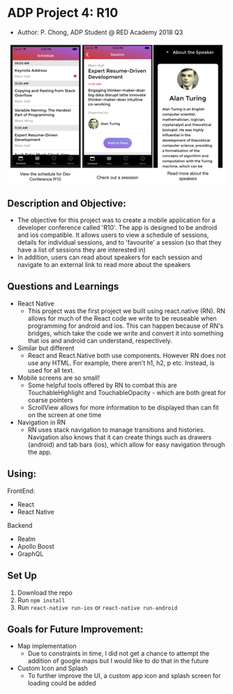 # ADP Project 4: R10

- Author: P. Chong, ADP Student @ RED Academy 2018 Q3

![R10 Screens](./Screens.png)

## Description and Objective:

- The objective for this project was to create a mobile application for a developer conference called 'R10'. The app is designed to be android and ios compatible. It allows users to view a schedule of sessions, details for individual sessions, and to 'favourite' a session (so that they have a list of sessions they are interested in)
- In addition, users can read about speakers for each session and navigate to an external link to read more about the speakers

## Questions and Learnings

- React Native
  - This project was the first project we built using react.native (RN). RN allows for much of the React code we write to be reuseable when programming for android and ios. This can happen because of RN's bridges, which take the code we write and convert it into something that ios and android can understand, respectively.
- Similar but different
  - React and React.Native both use components. However RN does not use any HTML. For example, there aren't h1, h2, p etc. Instead, <Text> is used for all text.
- Mobile screens are so small!
  - Some helpful tools offered by RN to combat this are TouchableHighlight and TouchableOpacity - which are both great for coarse pointers
  - ScrollView allows for more information to be displayed than can fit on the screen at one time
- Navigation in RN
  - RN uses stack navigation to manage transitions and histories. Navigation also knows that it can create things such as drawers (android) and tab bars (ios), which allow for easy navigation through the app.

## Using:

FrontEnd:

- React
- React Native

Backend

- Realm
- Apollo Boost
- GraphQL

## Set Up

1. Download the repo
1. Run
   `npm install`
1. Run `react-native run-ios` or `react-native run-android`

## Goals for Future Improvement:

- Map implementation
  - Due to constraints in time, I did not get a chance to attempt the addition of google maps but I would like to do that in the future
- Custom Icon and Splash
  - To further improve the UI, a custom app icon and splash screen for loading could be added
